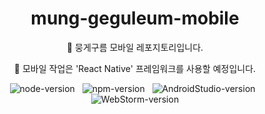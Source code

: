 <div align="center">
  
# mung-geguleum-mobile
📌 뭉게구름 모바일 레포지토리입니다.

📌 모바일 작업은 'React Native' 프레임워크를 사용할 예정입니다.

![node-version](https://img.shields.io/badge/node-v18.12.0-lightgray??style=flat-square&logoColor=white)&nbsp;&nbsp;
![npm-version](https://img.shields.io/badge/npm-v9.6.2-lightgray??style=flat-square&logoColor=white)&nbsp;&nbsp;
![AndroidStudio-version](https://img.shields.io/badge/AndroidStudio-2022.2.1-lightgray??style=flat-square&logoColor=white)&nbsp;&nbsp;
![WebStorm-version](https://img.shields.io/badge/WebStorm-2023.1.1-lightgray??style=flat-square&logoColor=white)

</div>
